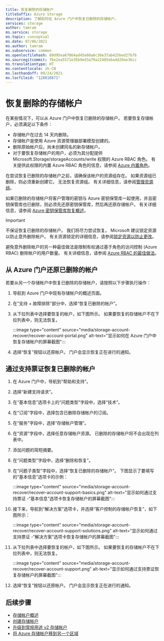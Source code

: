 ```yaml
---
title: 恢复删除的存储帐户
titleSuffix: Azure Storage
description: 了解如何在 Azure 门户中恢复已删除的存储帐户。
services: storage
author: tamram
ms.service: storage
ms.topic: conceptual
ms.date: 07/06/2021
ms.author: tamram
ms.subservice: common
ms.openlocfilehash: 69d95ea67064ad45e60a6c38e37ab425bed27b76
ms.sourcegitcommit: f6e2ea5571e35b9ed3a79a22485eba4d20ae36cc
ms.translationtype: HT
ms.contentlocale: zh-CN
ms.lasthandoff: 09/24/2021
ms.locfileid: "128616871"
---
```

# <a name="recover-a-deleted-storage-account"></a>恢复删除的存储帐户

在某些情况下，可以从 Azure 门户中恢复已删除的存储帐户。 若要恢复存储帐户，必须满足以下条件：

- 存储帐户在过去 14 天内删除。
- 存储帐户是使用 Azure 资源管理器部署模型创建的。
- 删除原始帐户后，尚未创建同名的新存储帐户。
- 对于要恢复存储帐户的用户，必须为其分配提供 Microsoft.Storage/storageAccounts/write 权限的 Azure RBAC 角色。 有关提供此权限的内置 Azure RBAC 角色的信息，请参阅 [Azure 内置角色](../../role-based-access-control/built-in-roles.md)。

在尝试恢复已删除的存储帐户之前，请确保该帐户的资源组存在。 如果资源组已删除，则必须重新创建它。 无法恢复资源组。 有关详细信息，请参阅[管理资源组](../../azure-resource-manager/management/manage-resource-groups-portal.md)。

如果已删除的存储帐户将客户管理的密钥与 Azure 密钥保管库一起使用，并且密钥保管库也已删除，则必须先还原密钥保管库，然后再还原存储帐户。 有关详细信息，请参阅 [Azure 密钥保管库恢复概述](../../key-vault/general/key-vault-recovery.md)。

> [!IMPORTANT]
> 不保证恢复已删除的存储帐户。 我们将尽力尝试恢复。 Microsoft 建议锁定资源以防止意外删除帐户。 有关资源锁定的详细信息，请参阅[锁定资源以防止更改](../../azure-resource-manager/management/lock-resources.md)。
>
> 避免意外删除帐户的另一种最佳做法是限制有权通过基于角色的访问控制 (Azure RBAC) 删除帐户的用户数量。 有关详细信息，请参阅 [Azure RBAC 的最佳做法](../../role-based-access-control/best-practices.md)。

## <a name="recover-a-deleted-account-from-the-azure-portal"></a>从 Azure 门户还原已删除的帐户

若要从另一个存储帐户中恢复已删除的存储帐户，请按照以下步骤执行操作：

1. 导航到 Azure 门户中现有存储帐户的概述页面。
1. 在“支持 + 故障排除”部分中，选择“恢复已删除的帐户”。
1. 从下拉列表中选择要恢复的帐户，如下图所示。 如果要恢复的存储帐户不在下拉列表中，则无法恢复。

    :::image type="content" source="media/storage-account-recover/recover-account-portal.png" alt-text="显示如何在 Azure 门户中恢复存储帐户的屏幕截图":::

1. 选择“恢复”按钮以还原帐户。 门户会显示恢复正在进行的通知。

## <a name="recover-a-deleted-account-via-a-support-ticket"></a>通过支持票证恢复已删除的帐户

1. 在 Azure 门户中，导航到“帮助和支持”。
1. 选择“新建支持请求”。
1. 在“基本信息”选项卡上的“问题类型”字段中，选择“技术”。
1. 在“订阅”字段中，选择包含已删除存储帐户的订阅。
1. 在“服务”字段中，选择“存储帐户管理”。
1. 在“资源”字段中，选择任意存储帐户资源。 已删除的存储帐户将不会出现在列表中。
1. 添加问题的简短摘要。
1. 在“问题类型”字段中，选择“删除和恢复”。
1. 在“问题子类型”字段中，选择“恢复已删除的存储帐户”。 下图显示了要填写的“基本信息”选项卡的示例：

    :::image type="content" source="media/storage-account-recover/recover-account-support-basics.png" alt-text="显示如何通过支持票证 -“基本信息”选项卡恢复存储帐户的屏幕截图":::

1. 接下来，导航到“解决方案”选项卡，并选择“客户控制的存储帐户恢复”，如下图所示：

    :::image type="content" source="media/storage-account-recover/recover-account-support-solutions.png" alt-text="显示如何通过支持票证 -“解决方案”选项卡恢复存储帐户的屏幕截图":::

1. 从下拉列表中选择要恢复的帐户，如下图所示。 如果要恢复的存储帐户不在下拉列表中，则无法恢复。

    :::image type="content" source="media/storage-account-recover/recover-account-support.png" alt-text="显示如何通过支持票证恢复存储帐户的屏幕截图":::

1. 选择“恢复”按钮以还原帐户。 门户会显示恢复正在进行的通知。

## <a name="next-steps"></a>后续步骤

- [存储帐户概述](storage-account-overview.md)
- [创建存储帐户](storage-account-create.md)
- [升级到常规用途 v2 存储帐户](storage-account-upgrade.md)
- [将 Azure 存储帐户移到另一个区域](storage-account-move.md)
